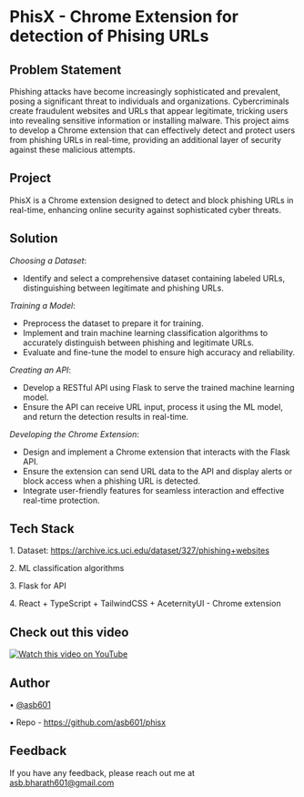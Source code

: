 # PhisX - Chrome Extension for detection of Phising URLs

## Problem Statement

Phishing attacks have become increasingly sophisticated and prevalent, posing a significant threat
to individuals and organizations. Cybercriminals create fraudulent websites and URLs that appear
legitimate, tricking users into revealing sensitive information or installing malware. This project aims to develop a Chrome extension that can effectively
detect and protect users from phishing URLs in real-time, providing an additional layer of security
against these malicious attempts.


## Project

PhisX is a Chrome extension designed to detect and block phishing URLs in real-time, enhancing online security against sophisticated cyber threats.


## Solution

*Choosing a Dataset*:
   - Identify and select a comprehensive dataset containing labeled URLs, distinguishing between legitimate and phishing URLs.
   
*Training a Model*:
   - Preprocess the dataset to prepare it for training.
   - Implement and train machine learning classification algorithms to accurately distinguish between phishing and legitimate URLs.
   - Evaluate and fine-tune the model to ensure high accuracy and reliability.

*Creating an API*:
   - Develop a RESTful API using Flask to serve the trained machine learning model.
   - Ensure the API can receive URL input, process it using the ML model, and return the detection results in real-time.

*Developing the Chrome Extension*:
   - Design and implement a Chrome extension that interacts with the Flask API.
   - Ensure the extension can send URL data to the API and display alerts or block access when a phishing URL is detected.
   - Integrate user-friendly features for seamless interaction and effective real-time protection.


## Tech Stack

1.⁠ ⁠Dataset: https://archive.ics.uci.edu/dataset/327/phishing+websites

2.⁠ ⁠ML classification algorithms

3.⁠ ⁠Flask for API

4.⁠ ⁠React + TypeScript + TailwindCSS + AceternityUI - Chrome extension

## Check out this video

[![Watch this video on YouTube](https://img.youtube.com/vi/CAlDwQ-C4pI/0.jpg)](https://youtu.be/CAlDwQ-C4pI?si=s-igmY8i9POim0QD)


## Author

•⁠  ⁠[@asb601]([https://github.com/ChakradharZ99](https://github.com/asb601))

•⁠  ⁠Repo - https://github.com/asb601/phisx

## Feedback

If you have any feedback, please reach out me at asb.bharath601@gmail.com
